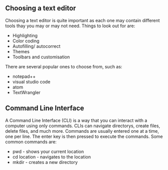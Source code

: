 ## Choosing a text editor

Choosing a text editor is quite important as each one may contain different tools thay you may or may not need.
Things to look out for are:

 - Highlighting
 - Color coding
 - Autofilling/ autocorrect
 - Themes
 - Toolbars and customisation

There are several popular ones to choose from, such as:

 - notepad++
 - visual studio code
 - atom
 - TextWrangler

## Command Line Interface

A Command Line Interface (CLI) is a way that you can interact with a computer using only commands.
CLIs can navigate directorys, create files, delete files, and much more.
Commands are usually entered one at a time, one per line. The enter key is then pressed to execute the commands.
Some common commands are:

 - pwd \- shows your current location
 - cd location \- navigates to the location
 - mkdir \- creates a new directory
